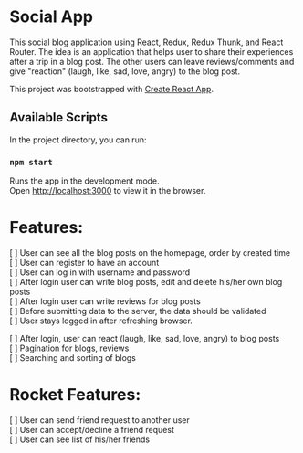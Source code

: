 # Social App
This social blog application using React, Redux, Redux Thunk, and React Router. The idea is an application that helps user to share their experiences after a trip in a blog post. The other users can leave reviews/comments and give "reaction" (laugh, like, sad, love, angry) to the blog post.

This project was bootstrapped with [Create React App](https://github.com/facebook/create-react-app).

## Available Scripts

In the project directory, you can run:

### `npm start`

Runs the app in the development mode.\
Open [http://localhost:3000](http://localhost:3000) to view it in the browser.

# Features:  
[ ] User can see all the blog posts on the homepage, order by created time \
[ ] User can register to have an account \
[ ] User can log in with username and password \
[ ] After login user can write blog posts, edit and delete his/her own blog posts \
[ ] After login user can write reviews for blog posts \
[ ] Before submitting data to the server, the data should be validated \
[ ] User stays logged in after refreshing browser. 

[ ] After login, user can react (laugh, like, sad, love, angry) to blog posts \
[ ] Pagination for blogs, reviews \
[ ] Searching and sorting of blogs 

# Rocket Features:  
[ ] User can send friend request to another user \
[ ] User can accept/decline a friend request \
[ ] User can see list of his/her friends 




